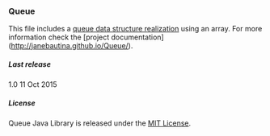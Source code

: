 ### Queue
This file includes a [queue data structure realization](https://en.wikipedia.org/wiki/Queue_(abstract_data_type))
using an array. For more information check the [project documentation] (http://janebautina.github.io/Queue/).

##### Last release
1.0 11 Oct 2015

##### License
Queue Java Library is released under the [MIT License](https://opensource.org/licenses/MIT).


